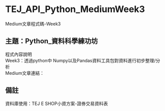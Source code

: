 # TEJ_API_Python_MediumWeek3
Medium文章程式碼-Week3

## 主題：Python_資料科學練功坊
程式內容說明<br>
Week3：透過python中 Numpy以及Pandas資料工具包對資料進行初步整理/分析<br>
Medium文章連結： <br>

## 備註
資料庫使用：TEJ E SHOP小資方案-證券交易資料表

